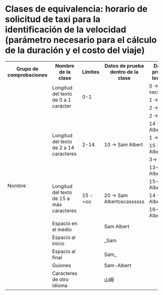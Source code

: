 # Clases de equivalencia: horario de solicitud de taxi para la identificación de la velocidad (parámetro necesario para el cálculo de la duración y el costo del viaje)

<table>
  <tr>
    <th>Grupo de comprobaciones</th>
    <th>Nombre de la clase</th>
    <th>Límites</th>
    <th>Datos de prueba dentro de la clase</th>
    <th>Datos de prueba en los límites</th>
    <th>Clarificación y optimización</th>
  </tr>
  <!-- Nombre -->
  <!--  -->
  <tr>
    <td rowspan="17">Nombre</td>
    <td rowspan="3">Longitud del texto de 0 a 1 carácter</td>
    <td rowspan="3">0-1</td>
    <td rowspan="3"></td>
    <td>0 -> String vacio</td>
    <td rowspan="3">0 -> String vacio<br>1 -> S</td>
  </tr>
  <tr>
    <td>1 -> S</td>
  </tr>
  <tr>
    <td>2 -> Sa</td>
  </tr>
  <!--  -->
  <tr>
    <td rowspan="6">Longitud del texto de 2 a 14 caracteres</td>
    <td rowspan="6">2-14</td>
    <td rowspan="6">10 -> Sam Albert</td>
    <td>2 -> Sa</td>
    <td rowspan="6">2 -> Sa<br>14 -> Sam Albertosca<br>3-> Sam<br>13-> Sam Albertosc</td>
  </tr>
  <tr>
    <td>14 -> Sam Albertosca</td>
  </tr>
  <tr>
    <td>1 -> S</td>
  </tr>
  <tr>
    <td>15 -> Sam Albertoscas</td>
  </tr>
  <tr>
    <td>3-> Sam</td>
  </tr>
  <tr>
    <td>13-> Sam Albertosc</td>
  </tr>
  <!--  -->
  <tr>
    <td rowspan="3">Longitud del texto de 15 a más caracteres</td>
    <td rowspan="3">15 - +oo</td>
    <td rowspan="3">20 -> Sam Albertoscassssss</td>
    <td>15-> Sam Albertoscas</td>
    <td rowspan="3">15-> Sam Albertoscas<br>16-> Sam Albertoscass</td>
  </tr>
  <tr>
    <td>14 -> Sam Albertosca</td>
  </tr>
  <tr>
    <td>16-> Sam Albertoscass</td>
  </tr>
  <!--  -->
  <tr>
    <td>Espacio en el medio</td>
    <td></td>
    <td>Sam Albert</td>
    <td></td>
    <td></td>
  </tr>
  <!--  -->
  <tr>
    <td>Espacio al inicio</td>
    <td></td>
    <td>_Sam</td>
    <td></td>
    <td>_Sam</td>
  </tr>
  <!--  -->
  <tr>
    <td>Espacio al final</td>
    <td></td>
    <td>Sam_</td>
    <td></td>
    <td>Sam_</td>
  </tr>
  <!--  -->
  <tr>
    <td>Guiones</td>
    <td></td>
    <td>Sam-Albert</td>
    <td></td>
    <td>Sam-Albert</td>
  </tr>
  <!--  -->
  <tr>
    <td>Caracteres de otro idioma</td>
    <td></td>
    <td>山姆</td>
    <td></td>
    <td>山姆</td>
  </tr>
 
 
 
 

